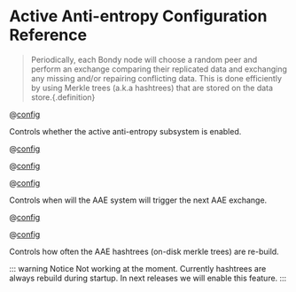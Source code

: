 # Active Anti-entropy Configuration Reference
> Periodically, each Bondy node will choose a random peer and perform an exchange comparing their replicated data and exchanging any missing and/or repairing conflicting data. This is done efficiently by using Merkle trees (a.k.a hashtrees) that are stored on the data store.{.definition}


@[config](aae.enabled,on|off,on,v0.8.8)

Controls whether the active anti-entropy subsystem is enabled.

@[config](aae.exchange_on_cluster_join,on|off,on)

@[config](aae.data_exchange_timeout,time_duration_units(),1m)


@[config](aae.exchange_timer,time_duration_units(),1m,v0.8.8)

Controls when will the AAE system will trigger the next AAE exchange.


@[config](aae.hashtree_timer,time_duration_units(),10s,v0.8.8)

@[config](aae.hashtree_ttl,time_duration_units(),1w,v0.8.8)

Controls how often the AAE hashtrees (on-disk merkle trees) are re-build.

::: warning Notice
Not working at the moment.
Currently hashtrees are always rebuild during startup. In next releases we will enable this feature.
:::